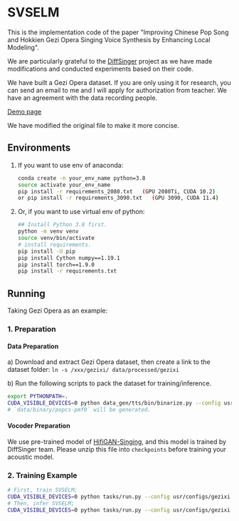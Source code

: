 # SVSELM
This is the implementation code of the paper "Improving Chinese Pop Song and Hokkien Gezi Opera Singing Voice Synthesis by Enhancing Local Modeling".

We are particularly grateful to the [DiffSinger](https://github.com/MoonInTheRiver/DiffSinger) project as we have made modifications and conducted experiments based on their code.

We have built a Gezi Opera dataset. If you are only using it for research, you can send an email to me and I will apply for authorization from teacher. We have an agreement with the data recording people.

[Demo page](https://htmlpreview.github.io/?https://github.com/baipeng1/SVSELM/blob/main/demo/index.html)


We have modified the original file to make it more concise.

## Environments
1. If you want to use env of anaconda:
    ```sh
    conda create -n your_env_name python=3.8
    source activate your_env_name 
    pip install -r requirements_2080.txt   (GPU 2080Ti, CUDA 10.2)
    or pip install -r requirements_3090.txt   (GPU 3090, CUDA 11.4)
    ```

2. Or, if you want to use virtual env of python:
    ```sh
    ## Install Python 3.8 first. 
    python -m venv venv
    source venv/bin/activate
    # install requirements.
    pip install -U pip
    pip install Cython numpy==1.19.1
    pip install torch==1.9.0
    pip install -r requirements.txt
    ```

## Running 
Taking Gezi Opera as an example:

### 1. Preparation
#### Data Preparation
a) Download and extract Gezi Opera dataset, then create a link to the dataset folder: `ln -s /xxx/gezixi/ data/processed/gezixi`

b) Run the following scripts to pack the dataset for training/inference.
```sh
export PYTHONPATH=.
CUDA_VISIBLE_DEVICES=0 python data_gen/tts/bin/binarize.py --config usr/configs/gezixi.yaml
# `data/binary/popcs-pmf0` will be generated.
```

#### Vocoder Preparation

We use pre-trained model of [HifiGAN-Singing](https://github.com/MoonInTheRiver/DiffSinger/releases/download/pretrain-model/0109_hifigan_bigpopcs_hop128.zip), and this model is trained by DiffSinger team.
Please unzip this file into `checkpoints` before training your acoustic model.

### 2. Training Example


```sh
# First, train SVSELM;
CUDA_VISIBLE_DEVICES=0 python tasks/run.py --config usr/configs/gezixi.yaml --exp_name gezixi --reset
# Then, infer SVSELM;
CUDA_VISIBLE_DEVICES=0 python tasks/run.py --config usr/configs/gezixi.yaml --exp_name gezixi --reset --infer 
```

